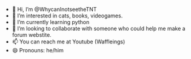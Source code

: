 - 👋 Hi, I’m @WhycanInotseetheTNT
- 👀 I’m interested in cats, books, videogames.
- 🌱 I’m currently learning python
- 💞️ I’m looking to collaborate with someone who could help me make a forum webstite.
- 📫 You can reach me at Youtube (Waffleings)
- 😄 Pronouns: he/him


<!---
WhycanInotseetheTNT/WhycanInotseetheTNT is a ✨ special ✨ repository because its `README.md` (this file) appears on your GitHub profile.
You can click the Preview link to take a look at your changes.
--->

